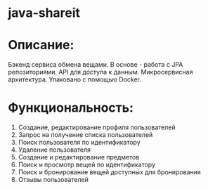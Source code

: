 # java-shareit
# Описание:
Бэкенд сервиса обмена вещами. В основе - работа с JPA репозиториями. API для доступа к данным. Микросервисная архитектура. Упаковано с помощью Docker.

# Функциональность:
1. Создание, редактирование профиля пользователей
2. Запрос на получение списка пользователей
3. Поиск пользователя по идентификатору
4. Удаление пользователя
5. Создание и редактирование предметов
6. Поиск и просмотр вещей по идентификатору
7. Поиск и бронирование вещей доступных для бронирования
8. Отзывы пользователей
